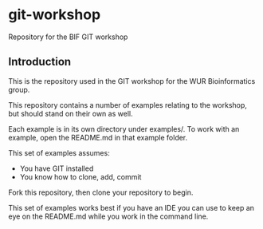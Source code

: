 # git-workshop
Repository for the BIF GIT workshop

## Introduction

This is the repository used in the GIT workshop for the WUR Bioinformatics group.

This repository contains a number of examples relating to the workshop, but should stand on their own as well.

Each example is in its own directory under examples/. To work with an example, open the README.md in that example folder.

This set of examples assumes:
- You have GIT installed
- You know how to clone, add, commit

Fork this repository, then clone your repository to begin.

This set of examples works best if you have an IDE you can use to keep an eye on the README.md while you work in the command line.

